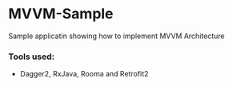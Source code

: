 # MVVM-Sample
Sample applicatin showing how to implement MVVM Architecture


### Tools used:

* Dagger2, RxJava, Rooma and Retrofit2

